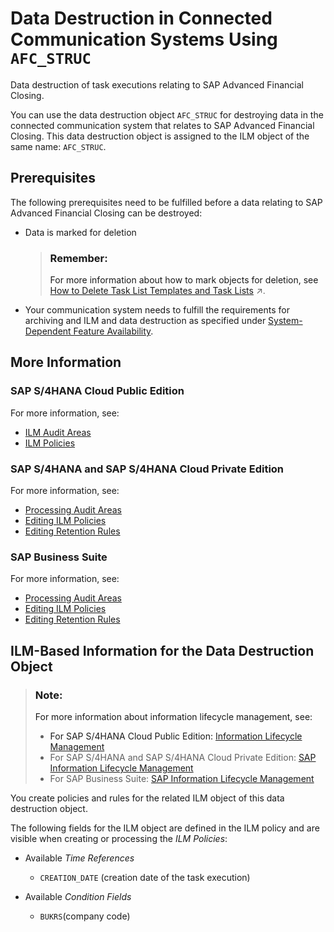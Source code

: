<!-- loio3cd5b65e2d9d4262a270d9e01abb1e73 -->

# Data Destruction in Connected Communication Systems Using `AFC_STRUC`

Data destruction of task executions relating to SAP Advanced Financial Closing.

You can use the data destruction object `AFC_STRUC` for destroying data in the connected communication system that relates to SAP Advanced Financial Closing. This data destruction object is assigned to the ILM object of the same name: `AFC_STRUC`.



<a name="loio3cd5b65e2d9d4262a270d9e01abb1e73__section_shn_5nc_wcb"/>

## Prerequisites

The following prerequisites need to be fulfilled before a data relating to SAP Advanced Financial Closing can be destroyed:

-   Data is marked for deletion

    > ### Remember:  
    > For more information about how to mark objects for deletion, see [How to Delete Task List Templates and Task Lists](https://help.sap.com/viewer/b3f5b9cf1ab7498fad5b6f297013d65a/SHIP/en-US/2fb877991dcb4baf8379972c96ad4c9a.html "Delete task list templates and task lists.") :arrow_upper_right:.

-   Your communication system needs to fulfill the requirements for archiving and ILM and data destruction as specified under [System-Dependent Feature Availability](../Connectivity/system-dependent-feature-availability-0465d8f.md).



<a name="loio3cd5b65e2d9d4262a270d9e01abb1e73__section_ehz_5rk_bcc"/>

## More Information



### SAP S/4HANA Cloud Public Edition

For more information, see:

-   [ILM Audit Areas](https://help.sap.com/docs/SAP_S4HANA_CLOUD/a630d57fc5004c6383e7a81efee7a8bb/3789a4256f1248219cf6c84e49e1e046.html)
-   [ILM Policies](https://help.sap.com/docs/SAP_S4HANA_CLOUD/a630d57fc5004c6383e7a81efee7a8bb/14a1b8ef5ee84741a499e12589206cbb.html)



### SAP S/4HANA and SAP S/4HANA Cloud Private Edition

For more information, see:

-   [Processing Audit Areas](https://help.sap.com/docs/SAP_S4HANA_ON-PREMISE/35d6f7d8cbd04dbf997ca36785c7a795/19e0786c9fc347b1bc7d0c0ae03e70d4.html)
-   [Editing ILM Policies](https://help.sap.com/docs/SAP_S4HANA_ON-PREMISE/35d6f7d8cbd04dbf997ca36785c7a795/f4e6642b7f5542d8a7b7c7a037cba46f.html)
-   [Editing Retention Rules](https://help.sap.com/docs/SAP_S4HANA_ON-PREMISE/35d6f7d8cbd04dbf997ca36785c7a795/aa983758d2724969aa82eda43f79cd6b.html)



### SAP Business Suite

For more information, see:

-   [Processing Audit Areas](https://help.sap.com/docs/SAP_S4HANA_ON-PREMISE/35d6f7d8cbd04dbf997ca36785c7a795/19e0786c9fc347b1bc7d0c0ae03e70d4.html)
-   [Editing ILM Policies](https://help.sap.com/docs/SAP_S4HANA_ON-PREMISE/35d6f7d8cbd04dbf997ca36785c7a795/f4e6642b7f5542d8a7b7c7a037cba46f.html)
-   [Editing Retention Rules](https://help.sap.com/docs/SAP_S4HANA_ON-PREMISE/35d6f7d8cbd04dbf997ca36785c7a795/aa983758d2724969aa82eda43f79cd6b.html)



<a name="loio3cd5b65e2d9d4262a270d9e01abb1e73__section_vhn_5nc_wcb"/>

## ILM-Based Information for the Data Destruction Object

> ### Note:  
> For more information about information lifecycle management, see:
> 
> -   For SAP S/4HANA Cloud Public Edition: [Information Lifecycle Management](https://help.sap.com/docs/SAP_S4HANA_CLOUD/a630d57fc5004c6383e7a81efee7a8bb/3c9d33dde6154f71863f994262a584fd.html)
> -   For SAP S/4HANA and SAP S/4HANA Cloud Private Edition: [SAP Information Lifecycle Management](https://help.sap.com/docs/SAP_S4HANA_ON-PREMISE/35d6f7d8cbd04dbf997ca36785c7a795/7fe188e04fdd462e8ec330bb80efc389.html)
> -   For SAP Business Suite: [SAP Information Lifecycle Management](https://help.sap.com/docs/BS_CA/7ce8e5dc89d7407e8baa9de7b775f31f/7fe188e04fdd462e8ec330bb80efc389.html)

You create policies and rules for the related ILM object of this data destruction object.

The following fields for the ILM object are defined in the ILM policy and are visible when creating or processing the *ILM Policies*:

-   Available *Time References*

    -   `CREATION_DATE` \(creation date of the task execution\)


-   Available *Condition Fields*

    -   `BUKRS`\(company code\)



